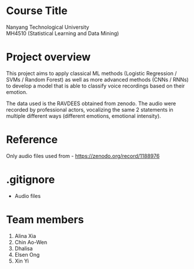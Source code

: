 # Course Title

Nanyang Technological University <br>
MH4510 (Statistical Learning and Data Mining)

# Project overview

This project aims to apply classical ML methods (Logistic Regression / SVMs / Random Forest) as well as more advanced methods (CNNs / RNNs) to develop a model that is able to classify voice recordings based on their emotion.

The data used is the RAVDEES obtained from zenodo. The audio were recorded by professional actors, vocalizing the same 2 statements in multiple different ways (different emotions, emotional intensity).

# Reference

Only audio files used from - https://zenodo.org/record/1188976

# .gitignore

- Audio files

# Team members

1. Alina Xia
2. Chin Ao-Wen
3. Dhalisa
4. Elsen Ong
5. Xin Yi
